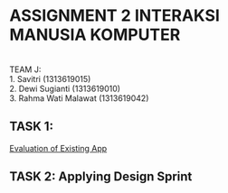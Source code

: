 <h1>ASSIGNMENT 2 INTERAKSI MANUSIA KOMPUTER</h1><br>
TEAM J:<br>
1. Savitri (1313619015)<br>
2. Dewi Sugianti (1313619010)<br>
3. Rahma Wati Malawat (1313619042)<br>

<h2>TASK 1: </h2>
<a href = "https://github.com/dewsgnt/HCI/tree/hw2/TASK%201"> Evaluation of Existing App </a>


<h2>TASK 2: Applying Design Sprint </h2>


